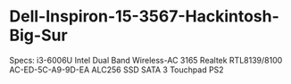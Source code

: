 # Dell-Inspiron-15-3567-Hackintosh-Big-Sur
Specs:
i3-6006U
Intel Dual Band Wireless-AC 3165
Realtek RTL8139/8100
AC-ED-5C-A9-9D-EA
ALC256
SSD SATA 3
Touchpad PS2
